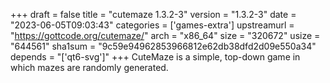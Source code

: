 +++
draft = false
title = "cutemaze 1.3.2-3"
version = "1.3.2-3"
date = "2023-06-05T09:03:43"
categories = ['games-extra']
upstreamurl = "https://gottcode.org/cutemaze/"
arch = "x86_64"
size = "320672"
usize = "644561"
sha1sum = "9c59e94962853966812e62db38dfd2d09e550a34"
depends = "['qt6-svg']"
+++
CuteMaze is a simple, top-down game in which mazes are randomly generated.